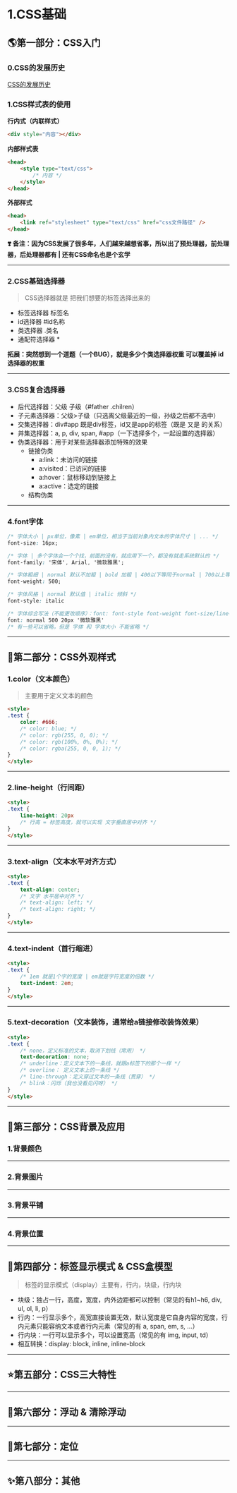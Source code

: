 # 1.CSS基础

## 🌎第一部分：CSS入门

### 0.CSS的发展历史

[CSS的发展历史](https://www.jianshu.com/p/4257a6f40c28)

### 1.CSS样式表的使用

**行内式（内联样式）**

```html
<div style="内容"></div>
```

**内部样式表**

```html
<head>
    <style type="text/css">
        /* 内容 */
    </style>
</head>
```

**外部样式**

```html
<head>
    <link ref="stylesheet" type="text/css" href="css文件路径" />
</head>
```

**❣️ 备注：因为CSS发展了很多年，人们越来越想省事，所以出了预处理器，前处理器，后处理器都有 | 还有CSS命名也是个玄学**

---

### 2.CSS基础选择器

> CSS选择器就是 把我们想要的标签选择出来的

- 标签选择器 标签名
- id选择器 #id名称
- 类选择器 .类名
- 通配符选择器 *

**拓展：突然想到一个道题（一个BUG），就是多少个类选择器权重 可以覆盖掉 id选择器的权重**

---

### 3.CSS复合选择器

- 后代选择器：父级 子级（#father .chilren）
- 子元素选择器：父级>子级（只选离父级最近的一级，孙级之后都不选中）
- 交集选择器：div#app 既是div标签，id又是app的标签（既是 又是 的关系）
- 并集选择器：a, p, div, span, #app（一下选择多个，一起设置的选择器）
- 伪类选择器：用于对某些选择器添加特殊的效果
    - 链接伪类
        - a:link：未访问的链接
        - a:visited：已访问的链接
        - a:hover：鼠标移动到链接上
        - a:active：选定的链接
    - 结构伪类

---

### 4.font字体

```css
/* 字体大小 | px单位，像素 | em单位，相当于当前对象内文本的字体尺寸 | ... */
font-size: 16px;

/* 字体 | 多个字体会一个个找，前面的没有，就应用下一个，都没有就走系统默认的 */
font-family: '宋体', Arial, '微软雅黑';

/* 字体粗细 | normal 默认不加粗 | bold 加粗 | 400以下等同于normal | 700以上等同于 bold */
font-weight: 500;

/* 字体风格 | normal 默认值 | italic 倾斜 */
font-style: italic

/* 字体综合写法（不能更改顺序）：font: font-style font-weight font-size/line-height font-family */
font: normal 500 20px '微软雅黑'
/* 有一些可以省略，但是 字体 和 字体大小 不能省略 */
```

---

## 🌝第二部分：CSS外观样式

### 1.color（文本颜色）

> 主要用于定义文本的颜色

```html
<style>
.test {
    color: #666;
    /* color: blue; */
    /* color: rgb(255, 0, 0); */
    /* color: rgb(100%, 0%, 0%); */
    /* color: rgba(255, 0, 0, 1); */
}
</style>
```

---

### 2.line-height（行间距）

```html
<style>
.text {
    line-height: 20px
    /* 行高 = 标签高度，就可以实现 文字垂直居中对齐 */
}
</style>
```

---

### 3.text-align（文本水平对齐方式）

```html
<style>
.text {
    text-align: center;
    /* 文字 水平居中对齐 */
    /* text-align: left; */
    /* text-align: right; */
}
</style>
```

---

### 4.text-indent（首行缩进）

```html
<style>
.text {
    /* 1em 就是1个字的宽度 | em就是字符宽度的倍数 */
    text-indent: 2em;
}
</style>
```

---

### 5.text-decoration（文本装饰，通常给a链接修改装饰效果）

```html
<style>
.text {
    /* none，定义标准的文本，取消下划线（常用） */
    text-decoration: none;
    /* underline：定义文本下的一条线，就跟a标签下的那个一样 */
    /* overline： 定义文本上的一条线 */
    /* line-through：定义穿过文本的一条线（贯穿） */
    /* blink：闪烁（我也没看见闪呀） */
}
</style>
```

---

## 🌛第三部分：CSS背景及应用

### 1.背景颜色

---

### 2.背景图片

---

### 3.背景平铺

---

### 4.背景位置

---

## 🌙第四部分：标签显示模式 & CSS盒模型

> 标签的显示模式（display）主要有，行内，块级，行内块

- 块级：独占一行，高度，宽度，内外边距都可以控制（常见的有h1~h6, div, ul, ol, li, p）
- 行内：一行显示多个，高宽直接设置无效，默认宽度是它自身内容的宽度，行内元素只能容纳文本或者行内元素（常见的有 a, span, em, s, ...）
- 行内块：一行可以显示多个，可以设置宽高（常见的有 img, input, td）
- 相互转换：display: block, inline, inline-block

---

## ⭐️第五部分：CSS三大特性

---

## 🌟第六部分：浮动 & 清除浮动

---

## 💫第七部分：定位

---

## ✨第八部分：其他
